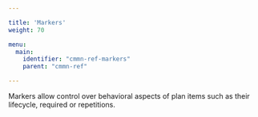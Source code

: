 ```yaml
---

title: 'Markers'
weight: 70

menu:
  main:
    identifier: "cmmn-ref-markers"
    parent: "cmmn-ref"

---
```


Markers allow control over behavioral aspects of plan items such as their lifecycle, required or repetitions.